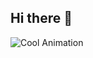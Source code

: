 ## Hi there 👋
![Cool Animation](https://media3.giphy.com/media/v1.Y2lkPTc5MGI3NjExYmZzdWIwdzRxeWx5bDk3aGtjaHdxenNybmt1ZzdvZWtmajl1aWFhdyZlcD12MV9pbnRlcm5hbF9naWZfYnlfaWQmY3Q9Zw/3o7aCTQr3cdC1bXWi4/giphy.gif)
<!--
**Akhil-Baki/Akhil-Baki** is a ✨ _special_ ✨ repository because its `README.md` (this file) appears on your GitHub profile.

Here are some ideas to get you started:

- 🔭 I’m currently working on ...
- 🌱 I’m currently learning ...
- 👯 I’m looking to collaborate on ...
- 🤔 I’m looking for help with ...
- 💬 Ask me about ...
- 📫 How to reach me: ...
- 😄 Pronouns: ...
- ⚡ Fun fact: ...
-->
